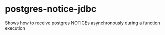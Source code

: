 # postgres-notice-jdbc
Shows how to receive postgres NOTICEs asynchronously during a function execution
